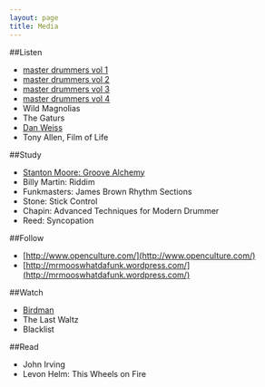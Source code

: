 ```yaml
---
layout: page
title: Media
---
```



##Listen
- [master drummers vol 1](https://producerscorner.bandcamp.com/album/master-drummers-vol-1)
- [master drummers vol 2](https://producerscorner.bandcamp.com/album/master-drummers-vol-2)
- [master drummers vol 3](https://producerscorner.bandcamp.com/album/master-drummers-vol-3)
- [master drummers vol 4](http://open.spotify.com/album/4Br57HbXZ1UybYjVaopf0z)
- Wild Magnolias
- The Gaturs
- [Dan Weiss](http://www.danweiss.net/)
- Tony Allen, Film of Life

##Study
- [Stanton Moore: Groove Alchemy](http://www.stantonmoore.com/)
- Billy Martin: Riddim
- Funkmasters: James Brown Rhythm Sections
- Stone: Stick Control
- Chapin: Advanced Techniques for Modern Drummer
- Reed: Syncopation

##Follow
- [http://www.openculture.com/](http://www.openculture.com/)
- [http://mrmooswhatdafunk.wordpress.com/](http://mrmooswhatdafunk.wordpress.com/)

##Watch
- [Birdman](http://www.birdmanthemovie.com/)
- The Last Waltz
- Blacklist

##Read
- John Irving
- Levon Helm: This Wheels on Fire


